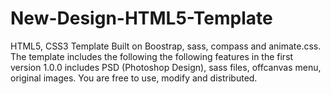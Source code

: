 New-Design-HTML5-Template
=========================

HTML5, CSS3 Template Built on Boostrap, sass, compass and animate.css.
The template includes the following the following features in the first version 1.0.0 includes PSD (Photoshop Design),
sass files, offcanvas menu, original images. You are free to use, modify and distributed.
